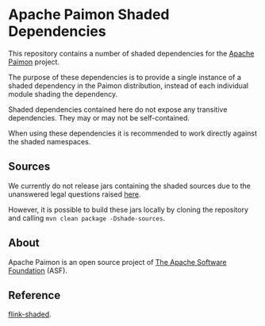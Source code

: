 <!--
Licensed to the Apache Software Foundation (ASF) under one
or more contributor license agreements.  See the NOTICE file
distributed with this work for additional information
regarding copyright ownership.  The ASF licenses this file
to you under the Apache License, Version 2.0 (the
"License"); you may not use this file except in compliance
with the License.  You may obtain a copy of the License at

http://www.apache.org/licenses/LICENSE-2.0

Unless required by applicable law or agreed to in writing,
software distributed under the License is distributed on an
"AS IS" BASIS, WITHOUT WARRANTIES OR CONDITIONS OF ANY
KIND, either express or implied.  See the License for the
specific language governing permissions and limitations
under the License.
-->

# Apache Paimon Shaded Dependencies

This repository contains a number of shaded dependencies for the [Apache Paimon](https://paimon.apache.org/) project.

The purpose of these dependencies is to provide a single instance of a shaded dependency in the Paimon distribution, instead of each individual module shading the dependency.

Shaded dependencies contained here do not expose any transitive dependencies. They may or may not be self-contained.

When using these dependencies it is recommended to work directly against the shaded namespaces.

## Sources

We currently do not release jars containing the shaded sources due to the unanswered legal questions raised [here](https://github.com/apache/flink-shaded/issues/25).

However, it is possible to build these jars locally by cloning the repository and calling `mvn clean package -Dshade-sources`.

## About

Apache Paimon is an open source project of [The Apache Software Foundation](https://apache.org/) (ASF).

## Reference

[flink-shaded](https://github.com/apache/flink-shaded).
